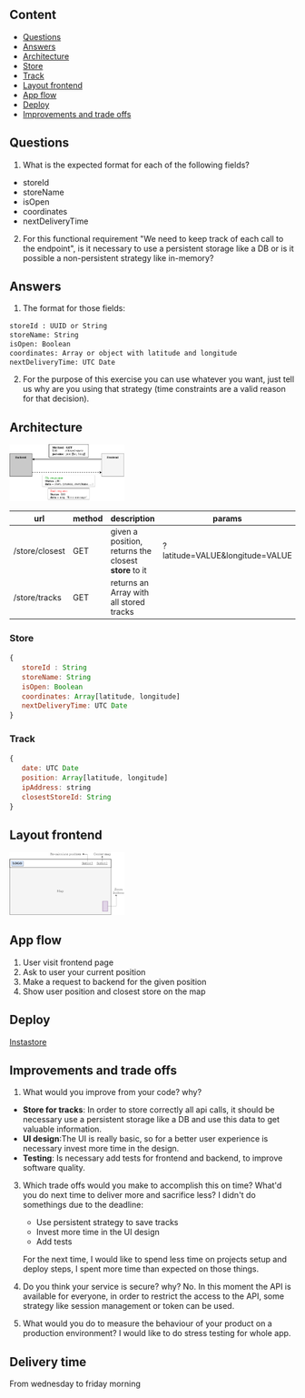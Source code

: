 
## Content

- [Questions](#questions)
- [Answers](#answers)
- [Architecture](#architecture)
- [Store](#store)
- [Track](#track)
- [Layout frontend](#layout-frontend)
- [App flow](#app-flow)
- [Deploy](#deploy)
- [Improvements and trade offs](#improvements-and-trade-offs)

## Questions

1. What is the expected format for each of the following fields?

- storeId
- storeName
- isOpen
- coordinates
- nextDeliveryTime

2. For this functional requirement "We need to keep track of each call to the endpoint", is it necessary to use a persistent storage like a DB or is it possible a non-persistent strategy like in-memory?

## Answers

1. The format for those fields:

```
storeId : UUID or String
storeName: String
isOpen: Boolean
coordinates: Array or object with latitude and longitude
nextDeliveryTime: UTC Date
```

2. For the purpose of this exercise you can use whatever you want, just tell us why are you using that strategy (time constraints are a valid reason for that decision).

## Architecture

<img src="architecture.png" width="40%">
   
| url                     | method   | description                | params |
| ----------------------- | -------- | -------------------------- | ------------- |
| /store/closest          | GET      | given a position, returns the closest **store** to it | ?latitude=VALUE&longitude=VALUE |
| /store/tracks          | GET       | returns an Array with all stored tracks |  |

### Store

```javascript
{
   storeId : String
   storeName: String
   isOpen: Boolean
   coordinates: Array[latitude, longitude]
   nextDeliveryTime: UTC Date
}
```

### Track

```javascript
{
   date: UTC Date
   position: Array[latitude, longitude]
   ipAddress: string
   closestStoreId: String
}
```

## Layout frontend

<img src="layout-frontend.png" width="40%">

## App flow

1. User visit frontend page
2. Ask to user your current position
3. Make a request to backend for the given position
4. Show user position and closest store on the map

## Deploy

[Instastore](https://instastore-front.herokuapp.com)

## Improvements and trade offs

1. What would you improve from your code? why?
  - **Store for tracks**: In order to store correctly all api calls, it should be necessary use a persistent storage like a DB and use this data to get valuable information.
  - **UI design**:The UI is really basic, so for a better user experience is necessary invest more time in the design.
  - **Testing**: Is necessary add tests for frontend and backend, to improve software quality.

3. Which trade offs would you make to accomplish this on time? What'd you do next time to deliver more and sacrifice less?
   I didn't do somethings due to the deadline:
   - Use persistent strategy to save tracks
   - Invest more time in the UI design
   - Add tests

   For the next time, I would like to spend less time on projects setup and deploy steps, I spent more time than expected on those things.

5. Do you think your service is secure? why?
   No. In this moment the API is available for everyone, in order to restrict the access to the API, some strategy like session management or token can be used. 
   
7. What would you do to measure the behaviour of your product on a production environment?
   I would like to do stress testing for whole app.

## Delivery time

From wednesday to friday morning
